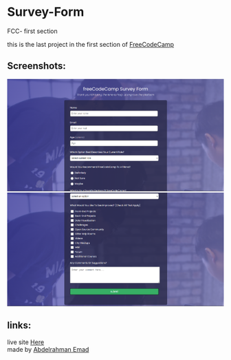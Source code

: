 # Survey-Form
FCC- first section


   
   this is the last project in the first section of [FreeCodeCamp](https://www.freecodecamp.org/learn/2022/responsive-web-design/build-a-survey-form-project/build-a-survey-form)
      
     
Screenshots:     
---
![image1](https://github.com/3omeed/Survey-Form/blob/main/screenshots/Screenshot%20(61).png)
![image2](https://github.com/3omeed/Survey-Form/blob/main/screenshots/Screenshot%20(62).png)    
    
links: 
----
  live site [Here](https://3omeed.github.io/Survey-Form/)    
  made by [Abdelrahman Emad](https://www.linkedin.com/in/abdelrahman-emad-57bb10237/)
